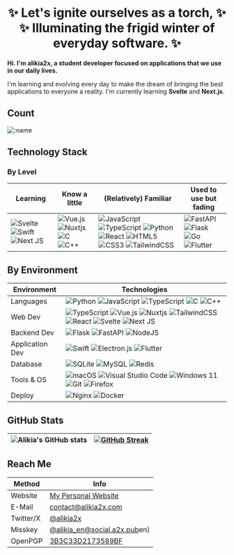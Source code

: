 <h1 align="center">
    ✨ Let's ignite ourselves as a torch, ✨<br>
    ✨ Illuminating the frigid winter of everyday software. ✨
</h1>

**Hi. I'm alikia2x, a student developer focused on applications that we use in our daily lives.**

I'm learning and evolving every day to make the dream of bringing the best applications to everyone a reality. I'm currently learning **Svelte** and **Next.js**.

## Count

![:name](https://count.getloli.com/get/@alikia2x)

## Technology Stack

### By Level

| Learning | Know a little | (Relatively) Familiar | Used to use but fading |
| -------- | ------------- | -------- | ------- |
| ![Svelte](https://img.shields.io/badge/svelte-%23f1413d.svg?style=for-the-badge&logo=svelte&logoColor=white) ![Swift](https://img.shields.io/badge/swift-F54A2A?style=for-the-badge&logo=swift&logoColor=white) ![Next JS](https://img.shields.io/badge/Next-black?style=for-the-badge&logo=next.js&logoColor=white) | ![Vue.js](https://img.shields.io/badge/vuejs-%2335495e.svg?style=for-the-badge&logo=vuedotjs&logoColor=%234FC08D) ![Nuxtjs](https://img.shields.io/badge/Nuxt-002E3B?style=for-the-badge&logo=nuxtdotjs&logoColor=#00DC82) ![C](https://img.shields.io/badge/c-%2300599C.svg?style=for-the-badge&logo=c&logoColor=white) ![C++](https://img.shields.io/badge/c++-%2300599C.svg?style=for-the-badge&logo=c%2B%2B&logoColor=white) | ![JavaScript](https://img.shields.io/badge/javascript-%23323330.svg?style=for-the-badge&logo=javascript&logoColor=%23F7DF1E) ![TypeScript](https://img.shields.io/badge/typescript-%23007ACC.svg?style=for-the-badge&logo=typescript&logoColor=white) ![Python](https://img.shields.io/badge/python-3670A0?style=for-the-badge&logo=python&logoColor=ffdd54) ![React](https://img.shields.io/badge/react-%2320232a.svg?style=for-the-badge&logo=react&logoColor=%2361DAFB) ![HTML5](https://img.shields.io/badge/html5-%23E34F26.svg?style=for-the-badge&logo=html5&logoColor=white) ![CSS3](https://img.shields.io/badge/css3-%231572B6.svg?style=for-the-badge&logo=css3&logoColor=white) ![TailwindCSS](https://img.shields.io/badge/tailwindcss-%2338B2AC.svg?style=for-the-badge&logo=tailwind-css&logoColor=white)|  ![FastAPI](https://img.shields.io/badge/FastAPI-005571?style=for-the-badge&logo=fastapi) ![Flask](https://img.shields.io/badge/flask-%23000.svg?style=for-the-badge&logo=flask&logoColor=white) ![Go](https://img.shields.io/badge/go-%2300ADD8.svg?style=for-the-badge&logo=go&logoColor=white) ![Flutter](https://img.shields.io/badge/Flutter-%2302569B.svg?style=for-the-badge&logo=Flutter&logoColor=white) |

## By Environment

| Environment | Technologies |
| ----------- | ------------ |
| Languages | ![Python](https://img.shields.io/badge/python-3670A0?style=for-the-badge&logo=python&logoColor=ffdd54) ![JavaScript](https://img.shields.io/badge/javascript-%23323330.svg?style=for-the-badge&logo=javascript&logoColor=%23F7DF1E) ![TypeScript](https://img.shields.io/badge/typescript-%23007ACC.svg?style=for-the-badge&logo=typescript&logoColor=white) ![C](https://img.shields.io/badge/c-%2300599C.svg?style=for-the-badge&logo=c&logoColor=white) ![C++](https://img.shields.io/badge/c++-%2300599C.svg?style=for-the-badge&logo=c%2B%2B&logoColor=white) |
| Web Dev | ![TypeScript](https://img.shields.io/badge/typescript-%23007ACC.svg?style=for-the-badge&logo=typescript&logoColor=white) ![Vue.js](https://img.shields.io/badge/vuejs-%2335495e.svg?style=for-the-badge&logo=vuedotjs&logoColor=%234FC08D) ![Nuxtjs](https://img.shields.io/badge/Nuxt-002E3B?style=for-the-badge&logo=nuxtdotjs&logoColor=#00DC82)  ![TailwindCSS](https://img.shields.io/badge/tailwindcss-%2338B2AC.svg?style=for-the-badge&logo=tailwind-css&logoColor=white) ![React](https://img.shields.io/badge/react-%2320232a.svg?style=for-the-badge&logo=react&logoColor=%2361DAFB) ![Svelte](https://img.shields.io/badge/svelte-%23f1413d.svg?style=for-the-badge&logo=svelte&logoColor=white) ![Next JS](https://img.shields.io/badge/Next-black?style=for-the-badge&logo=next.js&logoColor=white) |
| Backend Dev | ![Flask](https://img.shields.io/badge/flask-%23000.svg?style=for-the-badge&logo=flask&logoColor=white) ![FastAPI](https://img.shields.io/badge/FastAPI-005571?style=for-the-badge&logo=fastapi) ![NodeJS](https://img.shields.io/badge/node.js-6DA55F?style=for-the-badge&logo=node.js&logoColor=white) |
| Application Dev | ![Swift](https://img.shields.io/badge/swift-F54A2A?style=for-the-badge&logo=swift&logoColor=white) ![Electron.js](https://img.shields.io/badge/Electron-191970?style=for-the-badge&logo=Electron&logoColor=white) ![Flutter](https://img.shields.io/badge/Flutter-%2302569B.svg?style=for-the-badge&logo=Flutter&logoColor=white) |
| Database | ![SQLite](https://img.shields.io/badge/sqlite-%2307405e.svg?style=for-the-badge&logo=sqlite&logoColor=white) ![MySQL](https://img.shields.io/badge/mysql-%231572B6.svg?style=for-the-badge&logo=mysql&logoColor=white)  ![Redis](https://img.shields.io/badge/redis-E05565?style=for-the-badge&logo=redis&logoColor=FFFFFF) |
| Tools & OS | ![macOS](https://img.shields.io/badge/mac%20os-000000?style=for-the-badge&logo=macos&logoColor=F0F0F0)  ![Visual Studio Code](https://img.shields.io/badge/Visual%20Studio%20Code-0080CE?style=for-the-badge&logo=Visual%20Studio%20Code&logoColor=FFFFFF) ![Windows 11](https://img.shields.io/badge/Windows%2011-%230079d5.svg?style=for-the-badge&logo=Windows%2011&logoColor=white) ![Git](https://img.shields.io/badge/git-%23F05033.svg?style=for-the-badge&logo=git&logoColor=white) ![Firefox](https://img.shields.io/badge/Firefox-FF7139?style=for-the-badge&logo=Firefox-Browser&logoColor=white) |
| Deploy | ![Nginx](https://img.shields.io/badge/nginx-%23009639.svg?style=for-the-badge&logo=nginx&logoColor=white) ![Docker](https://img.shields.io/badge/docker-%230db7ed.svg?style=for-the-badge&logo=docker&logoColor=white) |
 

## GitHub Stats

| ![Alikia's GitHub stats](https://github-readme-stats.vercel.app/api?username=alikia2x&show_icons=true&theme=material-palenight) | [![GitHub Streak](https://streak-stats.demolab.com/?user=alikia2x&theme=material-palenight)](https://git.io/streak-stats) |
| --- | --- |

## Reach Me

| Method | Info |
| ------ | ---- |
| Website | [My Personal Website](https://alikia2x.com) |
| E-Mail | [contact@alikia2x.com](mailto:contact@alikia2x.com) |
| Twitter/X | [@alikia2x](https://x.com/alikia2x) |
| Misskey | [@alikia_en@social.a2x.pub](https://social.a2x.pub/@alikia)en) |
| OpenPGP | [3B3C33D2173589BF](https://keyserver.ubuntu.com/pks/lookup?search=3B3C33D2173589BF&fingerprint=on&op=index) |
